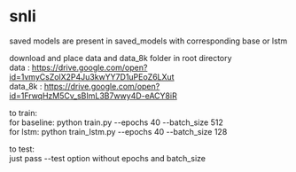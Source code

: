 # snli
saved models are present in saved\_models with corresponding base or lstm

download and place data and data\_8k folder in root directory  
data : https://drive.google.com/open?id=1vmyCsZolX2P4Ju3kwYY7D1uPEoZ6LXut  
data\_8k : https://drive.google.com/open?id=1FrwqHzM5Cv_sBImL3B7wwy4D-eACY8iR

to train:  
for baseline:  python train.py --epochs 40 --batch\_size 512  
for lstm: python train\_lstm.py --epochs 40 --batch\_size 128

to test:  
just pass --test option without epochs and batch\_size
